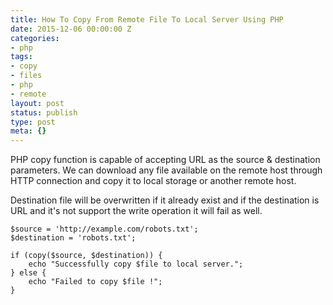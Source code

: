 ```yaml
---
title: How To Copy From Remote File To Local Server Using PHP
date: 2015-12-06 00:00:00 Z
categories:
- php
tags:
- copy
- files
- php
- remote
layout: post
status: publish
type: post
meta: {}
---
```


PHP copy function is capable of accepting URL as the source & destination parameters. We can download any file available on the remote host through HTTP connection and copy it to local storage or another remote host.

Destination file will be overwritten if it already exist and if the destination is URL and it's not support the write operation it will fail as well.

```
$source = 'http://example.com/robots.txt';
$destination = 'robots.txt';

if (copy($source, $destination)) {
    echo "Successfully copy $file to local server.";
} else {
    echo "Failed to copy $file !";
}
```
